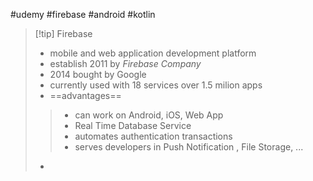 #udemy #firebase #android #kotlin 

>[!tip] Firebase
>- mobile and web application development platform
>- establish 2011 by *Firebase Company*
>- 2014 bought by Google
>- currently used with 18 services over 1.5 milion  apps
>- ==advantages== 
>> - can work on Android, iOS, Web App
>> - Real Time Database Service
>> - automates  authentication transactions
>> - serves developers in Push Notification , File Storage, ...
>-























